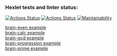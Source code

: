 ### Hexlet tests and linter status:
[![Actions Status](https://github.com/BenGunn87/php-project-lvl1/workflows/hexlet-check/badge.svg)](https://github.com/BenGunn87/php-project-lvl1/actions)
[![Actions Status](https://github.com/BenGunn87/php-project-lvl1/workflows/Linter/badge.svg)](https://github.com/BenGunn87/php-project-lvl1/actions)
[![Maintainability](https://api.codeclimate.com/v1/badges/036d17f4a3cf3b813a78/maintainability)](https://codeclimate.com/github/BenGunn87/php-project-lvl1/maintainability)

[brain-even example](https://asciinema.org/a/oAnmcllDGzsHhePPtPDtMmKjx)  
[brain-calc example](https://asciinema.org/a/Sv49aAWFhuu9yg5fFZw3i8nVF)  
[brain-gcd example](https://asciinema.org/a/IIwVXpZuHWqM11CzRfPNbYQRQ)  
[brain-progression example](https://asciinema.org/a/yayTj4Yd26DCCyFQXgLmw36cx)  
[brain-prime example](https://asciinema.org/a/iyWxfnmht6x13cQdbVRhhJ1MO)